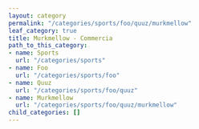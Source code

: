 ```yaml
---
layout: category
permalink: "/categories/sports/foo/quuz/murkmellow"
leaf_category: true
title: Murkmellow - Commercia
path_to_this_category:
- name: Sports
  url: "/categories/sports"
- name: Foo
  url: "/categories/sports/foo"
- name: Quuz
  url: "/categories/sports/foo/quuz"
- name: Murkmellow
  url: "/categories/sports/foo/quuz/murkmellow"
child_categories: []
---
```

